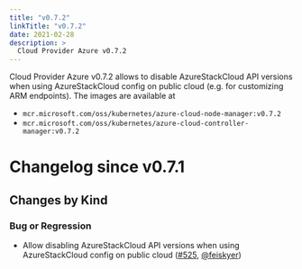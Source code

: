 ```yaml
---
title: "v0.7.2"
linkTitle: "v0.7.2"
date: 2021-02-28
description: >
  Cloud Provider Azure v0.7.2
---
```


Cloud Provider Azure v0.7.2 allows to disable AzureStackCloud API versions when using AzureStackCloud config on public cloud (e.g. for customizing ARM endpoints). The images are available at

- `mcr.microsoft.com/oss/kubernetes/azure-cloud-node-manager:v0.7.2`
- `mcr.microsoft.com/oss/kubernetes/azure-cloud-controller-manager:v0.7.2`

# Changelog since v0.7.1

## Changes by Kind

### Bug or Regression

- Allow disabling AzureStackCloud API versions when using AzureStackCloud config on public cloud ([#525](https://github.com/kubernetes-sigs/cloud-provider-azure/pull/525), [@feiskyer](https://github.com/feiskyer))